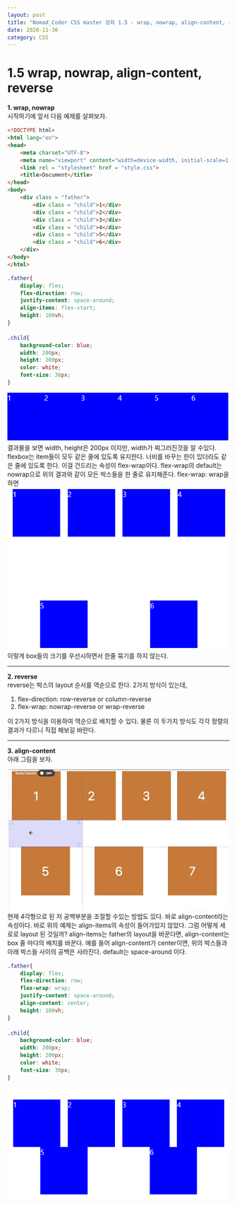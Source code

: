 ```yaml
---
layout: post
title: "Nomad_Coder CSS master 강좌 1.5 - wrap, nowrap, align-content, reverse"
date: 2020-11-30
category: CSS
---
```

# 1.5 wrap, nowrap, align-content, reverse
**1. wrap, nowrap**   
시작하기에 앞서 다음 예제를 살펴보자.
```html
<!DOCTYPE html>
<html lang="en">
<head>
    <meta charset="UTF-8">
    <meta name="viewport" content="width=device-width, initial-scale=1.0">
    <link rel = "stylesheet" href = "style.css">
    <title>Document</title>
</head>
<body>
    <div class = "father">
        <div class = "child">1</div>
        <div class = "child">2</div>
        <div class = "child">3</div>
        <div class = "child">4</div>
        <div class = "child">5</div>
        <div class = "child">6</div>
    </div>
</body>
</html>
```

```css
.father{
    display: flex;
    flex-direction: row;
    justify-content: space-around;
    align-items: flex-start;
    height: 100vh;
}

.child{
    background-color: blue;
    width: 200px;
    height: 200px;
    color: white;
    font-size: 30px;
}
```   
![1](예제/1.5/1.PNG)
결과물을 보면 width, height은 200px 이지만, width가 찌그러진것을 알 수있다. flexbox는 item들이 모두 같은 줄에 있도록 유지한다. 너비를 바꾸는 한이 있더라도 같은 줄에 있도록 한다. 이걸 건드리는 속성이 flex-wrap이다. flex-wrap의 default는 nowrap으로 위의 결과와 같이 모든 박스들을 한 줄로 유지해준다. flex-wrap: wrap을 하면   
<img src = "예제/1.5/2.PNG"></img>   
이렇게 box들의 크기를 우선시하면서 한줄 묶기를 하지 않는다.   
___   
**2. reverse**   
reverse는 박스의 layout 순서를 역순으로 한다. 2가지 방식이 있는데,   
1. flex-direction: row-reverse or column-reverse
2. flex-wrap: nowrap-reverse or wrap-reverse   

이 2가지 방식을 이용하여 역순으로 배치할 수 있다. 물론 이 두가지 방식도 각각 정렬의 결과가 다르니 직접 해보길 바란다.   
___
**3. align-content**   
아래 그림을 보자.   

<img src = "예제/1.5/3.PNG"></img>   
현재 4각형으로 된 저 공백부분을 조절할 수있는 방법도 있다. 바로  align-content라는 속성이다. 바로 위의 예제는 align-items의 속성이 들어가있지 않았다. 그럼 어떻게 세로로 layout 된 것일까? align-items는 father의 layout을 바꾼다면, align-content는 box 줄 마다의 배치를 바꾼다. 예를 들어 align-content가 center이면, 위의 박스들과 아래 박스들 사이의 공백은 사라진다. default는 space-around 이다.   

```css
.father{
    display: flex;
    flex-direction: row;
    flex-wrap: wrap;
    justify-content: space-around;
    align-content: center;
    height: 100vh;
}

.child{
    background-color: blue;
    width: 200px;
    height: 200px;
    color: white;
    font-size: 30px;
}
```
<img src = "예제/1.5/4.PNG"></img>   



